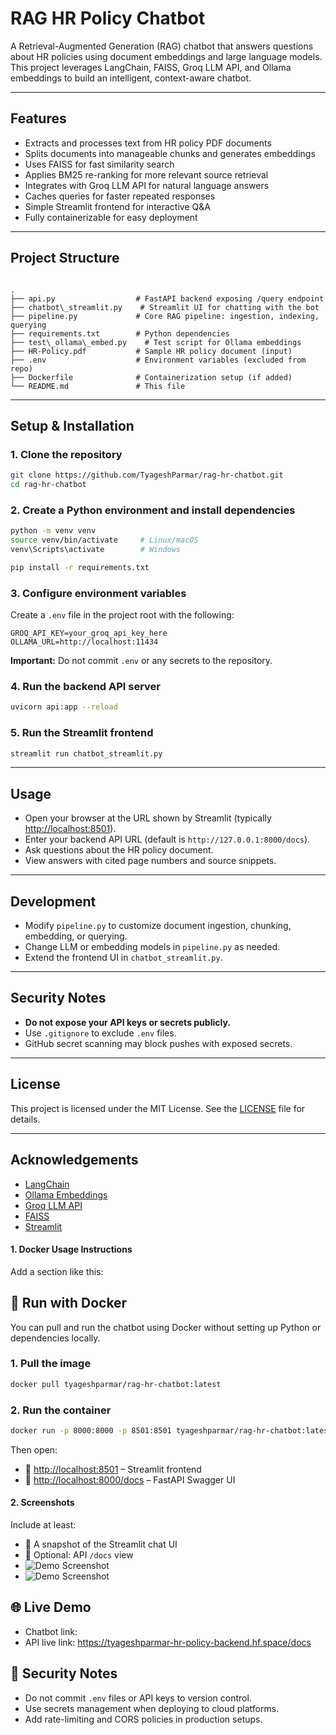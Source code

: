 # RAG HR Policy Chatbot

A Retrieval-Augmented Generation (RAG) chatbot that answers questions about HR policies using document embeddings and large language models. This project leverages LangChain, FAISS, Groq LLM API, and Ollama embeddings to build an intelligent, context-aware chatbot.

---

## Features

- Extracts and processes text from HR policy PDF documents
- Splits documents into manageable chunks and generates embeddings
- Uses FAISS for fast similarity search
- Applies BM25 re-ranking for more relevant source retrieval
- Integrates with Groq LLM API for natural language answers
- Caches queries for faster repeated responses
- Simple Streamlit frontend for interactive Q&A
- Fully containerizable for easy deployment

---

## Project Structure

```

.
├── api.py                  # FastAPI backend exposing /query endpoint
├── chatbot\_streamlit.py    # Streamlit UI for chatting with the bot
├── pipeline.py             # Core RAG pipeline: ingestion, indexing, querying
├── requirements.txt        # Python dependencies
├── test\_ollama\_embed.py    # Test script for Ollama embeddings
├── HR-Policy.pdf           # Sample HR policy document (input)
├── .env                    # Environment variables (excluded from repo)
├── Dockerfile              # Containerization setup (if added)
└── README.md               # This file

````

---

## Setup & Installation

### 1. Clone the repository

```bash
git clone https://github.com/TyageshParmar/rag-hr-chatbot.git
cd rag-hr-chatbot
````

### 2. Create a Python environment and install dependencies

```bash
python -m venv venv
source venv/bin/activate     # Linux/macOS
venv\Scripts\activate        # Windows

pip install -r requirements.txt
```

### 3. Configure environment variables

Create a `.env` file in the project root with the following:

```env
GROQ_API_KEY=your_groq_api_key_here
OLLAMA_URL=http://localhost:11434
```

**Important:** Do not commit `.env` or any secrets to the repository.

### 4. Run the backend API server

```bash
uvicorn api:app --reload
```

### 5. Run the Streamlit frontend

```bash
streamlit run chatbot_streamlit.py
```

---

## Usage

* Open your browser at the URL shown by Streamlit (typically [http://localhost:8501](http://localhost:8501)).
* Enter your backend API URL (default is `http://127.0.0.1:8000/docs`).
* Ask questions about the HR policy document.
* View answers with cited page numbers and source snippets.

---

## Development

* Modify `pipeline.py` to customize document ingestion, chunking, embedding, or querying.
* Change LLM or embedding models in `pipeline.py` as needed.
* Extend the frontend UI in `chatbot_streamlit.py`.

---

## Security Notes

* **Do not expose your API keys or secrets publicly.**
* Use `.gitignore` to exclude `.env` files.
* GitHub secret scanning may block pushes with exposed secrets.

---

## License

This project is licensed under the MIT License. See the [LICENSE](LICENSE) file for details.

---

## Acknowledgements

* [LangChain](https://github.com/langchain-ai/langchain)
* [Ollama Embeddings](https://github.com/nomic-ai/ollama)
* [Groq LLM API](https://www.groq.com/)
* [FAISS](https://github.com/facebookresearch/faiss)
* [Streamlit](https://streamlit.io/)

#### 1. **Docker Usage Instructions**

Add a section like this:

## 🚀 Run with Docker

You can pull and run the chatbot using Docker without setting up Python or dependencies locally.

### 1. Pull the image

```bash
docker pull tyageshparmar/rag-hr-chatbot:latest
````

### 2. Run the container

```bash
docker run -p 8000:8000 -p 8501:8501 tyageshparmar/rag-hr-chatbot:latest
```

Then open:

* 🔗 [http://localhost:8501](http://localhost:8501) – Streamlit frontend
* 🔗 [http://localhost:8000/docs](http://localhost:8000/docs) – FastAPI Swagger UI

#### 2. **Screenshots**
Include at least:
- 📄 A snapshot of the Streamlit chat UI
- 📑 Optional: API `/docs` view
- ![Demo Screenshot](app.jpeg)
- ![Demo Screenshot](api.png)

## 🌐 Live Demo

- Chatbot link:
- API live link: https://tyageshparmar-hr-policy-backend.hf.space/docs

## 🔐 Security Notes

- Do not commit `.env` files or API keys to version control.
- Use secrets management when deploying to cloud platforms.
- Add rate-limiting and CORS policies in production setups.
